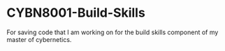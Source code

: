 # CYBN8001-Build-Skills
For saving code that I am working on for the build skills component of my master of cybernetics. 
